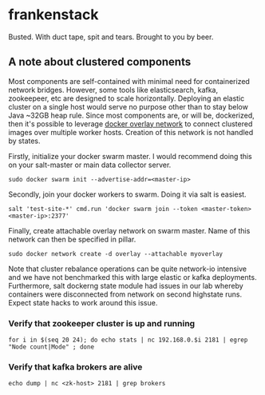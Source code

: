# frankenstack

Busted. With duct tape, spit and tears. Brought to you by beer.

## A note about clustered components

Most components are self-contained with minimal need for containerized network bridges. However, some tools like elasticsearch, kafka, zookeepeer, etc are designed to scale horizontally. Deploying an elastic cluster on a single host would serve no purpose other than to stay below Java ~32GB heap rule. Since most components are, or will be, dockerized, then it's possible to leverage [docker overlay network](https://docs.docker.com/network/overlay/) to connect clustered images over multiple worker hosts. Creation of this network is not handled by states.

Firstly, initialize your docker swarm master. I would recommend doing this on your salt-master or main data collector server.

```
sudo docker swarm init --advertise-addr=<master-ip>
```

Secondly, join your docker workers to swarm. Doing it via salt is easiest.

```
salt 'test-site-*' cmd.run 'docker swarm join --token <master-token> <master-ip>:2377'
```

Finally, create attachable overlay network on swarm master. Name of this network can then be specified in pillar.

```
sudo docker network create -d overlay --attachable myoverlay
```

Note that cluster rebalance operations can be quite network-io intensive and we have not benchmarked this with large elastic or kafka deployments. Furthermore, salt dockerng state module had issues in our lab whereby containers were disconnected from network on second highstate runs. Expect state hacks to work around this issue.

### Verify that zookeeper cluster is up and running

```
for i in $(seq 20 24); do echo stats | nc 192.168.0.$i 2181 | egrep "Node count|Mode" ; done
```

### Verify that kafka brokers are alive

```
echo dump | nc <zk-host> 2181 | grep brokers
```
